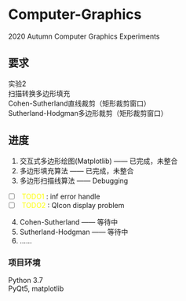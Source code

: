 # Computer-Graphics
2020 Autumn Computer Graphics Experiments

## 要求
实验2 <br />
扫描转换多边形填充 <br />
Cohen-Sutherland直线裁剪（矩形裁剪窗口） <br />
Sutherland-Hodgman多边形裁剪（矩形裁剪窗口） <br />

## 进度
1. 交互式多边形绘图(Matplotlib) —— 已完成，未整合 <br />
2. 多边形填充算法 —— 已完成，未整合 <br />
3. 多边形扫描线算法 —— Debugging <br />
- [ ] <span style="color: yellow"> TODO1 </span>: inf error handle
- [ ] <span style="color: yellow"> TODO2 </span>: QIcon display problem
4. Cohen-Sutherland —— 等待中 <br />
5. Sutherland-Hodgman —— 等待中 <br />
6. ……

### 项目环境
Python 3.7 <br />
PyQt5, matplotlib
